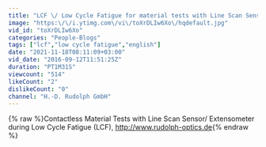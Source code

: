 ```yaml
---
title: "LCF \/ Low Cycle Fatigue for material tests with Line Scan Sensor"
image: "https:\/\/i.ytimg.com\/vi\/toXrDLIw6Xo\/hqdefault.jpg"
vid_id: "toXrDLIw6Xo"
categories: "People-Blogs"
tags: ["lcf","low cycle fatigue","english"]
date: "2021-11-18T08:11:09+03:00"
vid_date: "2016-09-12T11:51:25Z"
duration: "PT1M31S"
viewcount: "514"
likeCount: "2"
dislikeCount: "0"
channel: "H.-D. Rudolph GmbH"
---
```

{% raw %}Contactless Material Tests with Line Scan Sensor/ Extensometer during Low Cycle Fatigue (LCF), <a rel="nofollow" target="blank" href="http://www.rudolph-optics.de">http://www.rudolph-optics.de</a>{% endraw %}
